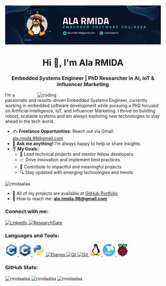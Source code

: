 <!-- Banner -->
![logo](https://github.com/RmidaAlaa/RmidaAlaa/blob/main/Images/GithubBanner.png)

<!-- Header -->
<h1 align="center">Hi 👋, I'm Ala RMIDA</h1>
<h3 align="center">Embedded Systems Engineer | PhD Researcher in AI, IoT & Influencer Marketing</h3>

<!-- Animation -->
<img align="right" alt="coding" width="400" src="https://private-user-images.githubusercontent.com/74038190/238353480-219bcc70-f5dc-466b-9a60-29653d8e8433.gif">

<!-- Summary -->
<p align="left">
  I’m a passionate and results-driven Embedded Systems Engineer, currently working in embedded software development while pursuing a PhD focused on Artificial Intelligence, IoT, and Influencer Marketing.
  I thrive on building robust, scalable systems and am always exploring new technologies to stay ahead in the tech world.
</p>

<!-- Contact and Goals -->
<ul>
  <li>✍️ <strong>Freelance Opportunities:</strong> Reach out via Gmail: <a href="mailto:ala.rmida.98@gmail.com">ala.rmida.98@gmail.com</a></li>
  <li>💬 <strong>Ask me anything!</strong> I’m always happy to help or share insights.</li>
  <li>⚧️ <strong>My Goals:</strong>
    <ul>
      <li>🌟 Lead technical projects and mentor fellow developers</li>
      <li>📈 Drive innovation and implement best practices</li>
      <li>🚀 Contribute to impactful and meaningful projects</li>
      <li>🔍 Stay updated with emerging technologies and trends</li>
    </ul>
  </li>
</ul>

<!-- Stats and Contact -->
<p align="left"> <img src="https://komarev.com/ghpvc/?username=rmidaalaa&label=Profile%20views&color=0e75b6&style=flat" alt="rmidaalaa" /> </p>

- 🚀 All of my projects are available at [GitHub Portfolio](https://github.com/RmidaAlaa)
- 📧 How to reach me: <strong>ala.rmida.98@gmail.com</strong>

<!-- Connect With Me -->
<h3 align="left">Connect with me:</h3>
<p align="left">
  <a href="https://linkedin.com/in/rmida ala" target="blank">
    <img align="center" src="https://raw.githubusercontent.com/rahuldkjain/github-profile-readme-generator/master/src/images/icons/Social/linked-in-alt.svg" alt="LinkedIn" height="30" width="40" />
  </a>
  <a href="https://www.researchgate.net/profile/Ala-Rmid?ev=hdr_xprf" target="_blank">
    <img align="center" src="https://upload.wikimedia.org/wikipedia/commons/5/5e/ResearchGate_icon_SVG.svg" alt="ResearchGate" height="30" width="40" />
  </a>
</p>

<!-- Languages and Tools -->
<h3 align="left">Languages and Tools:</h3>
<p align="left">
  <!-- Languages -->
  <a href="https://www.cprogramming.com/" target="_blank">
    <img src="https://raw.githubusercontent.com/devicons/devicon/master/icons/c/c-original.svg" alt="C" width="40" height="40"/>
  </a>
  <a href="https://www.w3schools.com/cpp/" target="_blank">
    <img src="https://raw.githubusercontent.com/devicons/devicon/master/icons/cplusplus/cplusplus-original.svg" alt="C++" width="40" height="40"/>
  </a>
  <a href="https://www.python.org" target="_blank">
    <img src="https://raw.githubusercontent.com/devicons/devicon/master/icons/python/python-original.svg" alt="Python" width="40" height="40"/>
  </a>

  <!-- Frameworks -->
  <a href="https://www.djangoproject.com/" target="_blank">
    <img src="https://cdn.worldvectorlogo.com/logos/django.svg" alt="Django" width="40" height="40"/>
  </a>
  <a href="https://www.qt.io/" target="_blank">
    <img src="https://upload.wikimedia.org/wikipedia/commons/0/0b/Qt_logo_2016.svg" alt="Qt" width="40" height="40"/>
  </a>

  <!-- Tools -->
  <a href="https://git-scm.com/" target="_blank">
    <img src="https://www.vectorlogo.zone/logos/git-scm/git-scm-icon.svg" alt="Git" width="40" height="40"/>
  </a>
  <a href="https://www.linux.org/" target="_blank">
    <img src="https://raw.githubusercontent.com/devicons/devicon/master/icons/linux/linux-original.svg" alt="Linux" width="40" height="40"/>
  </a>

  <!-- Hardware Platforms -->
  <a href="https://www.st.com/en/microcontrollers-microprocessors/stm32-32-bit-arm-cortex-mcus.html" target="_blank">
    <img src="https://raw.githubusercontent.com/RmidaAlaa/RmidaAlaa/main/Images/STM32BrandImage.svg" alt="STM32" width="40" height="40"/>
  </a>
  <a href="https://www.raspberrypi.com/" target="_blank">
    <img src="https://raw.githubusercontent.com/devicons/devicon/master/icons/raspberrypi/raspberrypi-original.svg" alt="Raspberry Pi" width="40" height="40"/>
  </a>
</p>

<!-- GitHub Stats -->
<h3 align="left">GitHub Stats:</h3>
<p>
  <img align="center" src="https://github-readme-stats.vercel.app/api?username=rmidaalaa&show_icons=true&locale=en&count_private=true" alt="rmidaalaa" />
  <img align="center" src="https://github-readme-stats.vercel.app/api/top-langs/?username=rmidaalaa&layout=compact" alt="rmidaalaa" />
  <img align="center" src="https://github-readme-streak-stats.herokuapp.com/?user=rmidaalaa" alt="rmidaalaa" />
</p>
